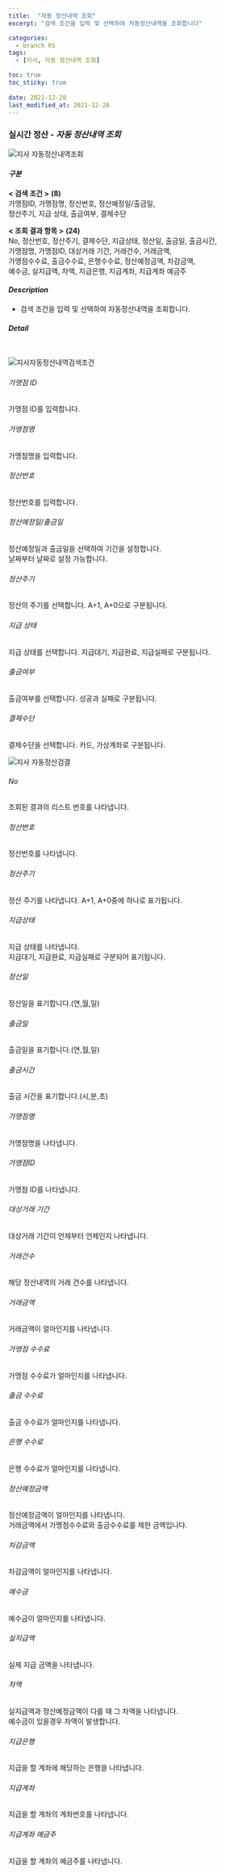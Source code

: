 ```yaml
---
title:  "자동 정산내역 조회"
excerpt: "검색 조건을 입력 및 선택하여 자동정산내역을 조회합니다"

categories:
  - branch RS
tags:
  - [지사, 자동 정산내역 조회]

toc: true
toc_sticky: true
 
date: 2021-12-28
last_modified_at: 2021-12-28
---
```

### 실시간 정산 - *자동 정산내역 조회*
![지사 자동정산내역조회](https://user-images.githubusercontent.com/95394003/147536023-fb3f7d73-2af1-4293-a127-219243a8b653.jpeg)

#### *구분* <br>
**< 검색 조건 >** **(8)**
<br>가맹점ID, 가맹점명, 정산번호, 정산예정일/출금일,<br>정산주기, 지급 상태, 출금여부, 결제수단

**< 조회 결과 항목 >** **(24)**
<br>No, 정산번호, 정산주기, 결제수단, 지급상태, 정산일, 출금일, 출금시간,<br>가맹점명, 가맹점ID, 대상거래 기간, 거래건수, 거래금액,<br>가맹점수수료, 출금수수료, 은행수수료, 정산예정금액, 차감금액,<br> 예수금, 실지급액, 차액, 지급은행, 지급계좌, 지급계좌 예금주

#### *Description*
- 검색 조건을 입력 및 선택하여 자동정산내역을 조회합니다.


#### *Detail*
<br>

![지사자동정산내역검색조건](https://user-images.githubusercontent.com/95394003/147534571-65bc0c91-e1ae-4ade-9243-43167e46a88c.jpeg)
###### 가맹점 ID
가맹점 ID를 입력합니다.

###### 가맹점명
가맹점명을 입력합니다.

###### 정산번호
정산번호를 입력합니다.

###### 정산예정일/출금일
정산예정일과 출금일을 선택하여 기간을 설정합니다.<br>날짜부터 날짜로 설정 가능합니다.

###### 정산주기
정산의 주기를 선택합니다. A+1, A+0으로 구분됩니다.

###### 지급 상태
지급 상태를 선택합니다. 지급대기, 지급완료, 지급실패로 구분됩니다.

###### 출금여부
출금여부를 선택합니다. 성공과 실패로 구분됩니다.

###### 결제수단
결제수단을 선택합니다. 카드, 가상계좌로 구분됩니다.
<br>

![지사 자동정산검결](https://user-images.githubusercontent.com/95394003/147535506-a59a963f-9751-4343-9453-c2ce7c795282.jpeg)
###### No
조회된 결과의 리스트 번호를 나타냅니다.

###### 정산번호
정산번호를 나타냅니다.

###### 정산주기
정산 주기를 나타냅니다. A+1, A+0중에 하나로 표기됩니다.

###### 지급상태
지급 상태를 나타냅니다.<br>지급대기, 지급완료, 지급실패로 구분되어 표기됩니다.

###### 정산일
정산일을 표기합니다.(연,월,일)

###### 출금일
출금일을 표기합니다.(연,월,일)

###### 출금시간
출금 시간을 표기합니다.(시,분,초)

###### 가맹점명
가맹점명을 나타냅니다.

###### 가맹점ID
가맹점 ID를 나타냅니다.

###### 대상거래 기간
대상거래 기간이 언제부터 언제인지 나타냅니다.

###### 거래건수
해당 정산내역의 거래 건수를 나타냅니다.

###### 거래금액
거래금액이 얼마인지를 나타냅니다.

###### 가맹점 수수료
가맹점 수수료가 얼마인지를 나타냅니다.

###### 출금 수수료
출금 수수료가 얼마인지를 나타냅니다.

###### 은행 수수료
은행 수수료가 얼마인지를 나타냅니다.

###### 정산예정금액
정산예정금액이 얼마인지를 나타냅니다.<br>
거래금액에서 가맹점수수료와 출금수수료를 제한 금액입니다.

###### 차감금액
차감금액이 얼마인지를 나타냅니다.

###### 예수금
예수금이 얼마인지를 나타냅니다.

###### 실지급액
실제 지급 금액을 나타냅니다.

###### 차액
실지급액과 정산예정금액이 다를 때 그 차액을 나타냅니다.<br>
예수금이 있을경우 차액이 발생합니다.

###### 지급은행
지급을 할 계좌에 해당하는 은행을 나타냅니다.

###### 지급계좌
지급을 할 계좌의 계좌번호를 나타냅니다.

###### 지급계좌 예금주
지급을 할 계좌의 예금주를 나타냅니다.